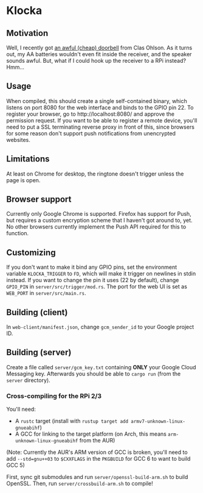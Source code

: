 # Klocka

## Motivation

Well, I recently got [an awful (cheap) doorbell](http://www.clasohlson.com/se/Tr%C3%A5dl%C3%B6s-d%C3%B6rrklocka/36-6016) from Clas Ohlson. As it turns out, my AA batteries wouldn't even fit inside the receiver, and the speaker sounds awful. But, what if I could hook up the receiver to a RPi instead? Hmm...

## Usage

When compiled, this should create a single self-contained binary, which listens
on port 8080 for the web interface and binds to the GPIO pin 22. To register
your browser, go to http://localhost:8080/ and approve the permission request.
If you want to be able to register a remote device, you'll need to put a SSL
terminating reverse proxy in front of this, since browsers for some reason don't
support push notifications from unencrypted websites.

## Limitations

At least on Chrome for desktop, the ringtone doesn't trigger unless the page is open.

## Browser support

Currently only Google Chrome is supported. Firefox has support for Push, but requires a
custom encryption scheme that I haven't got around to, yet. No other browsers
currently implement the Push API required for this to function.

## Customizing

If you don't want to make it bind any GPIO pins, set the environment variable
`KLOCKA_TRIGGER` to `FD`, which will make it trigger on newlines in stdin instead. If you want to change the pin it uses (22 by default),
change `GPIO_PIN` in `server/src/trigger/mod.rs`. The port for the web UI is set as `WEB_PORT` in `server/src/main.rs`.

## Building (client)

In `web-client/manifest.json`, change `gcm_sender_id` to your Google project ID.

## Building (server)

Create a file called `server/gcm_key.txt` containing **ONLY** your Google Cloud
Messaging key. Afterwards you should be able to `cargo run` (from the `server`
directory).

### Cross-compiling for the RPi 2/3

You'll need:

* A `rustc` target (install with `rustup target add armv7-unknown-linux-gnueabihf`)
* A GCC for linking to the target platform (on Arch, this means `arm-unknown-linux-gnueabihf` from the AUR)

(Note: Currently the AUR's ARM version of GCC is broken, you'll need to add `--std=gnu++03` to `$CXXFLAGS` in the `PKGBUILD` for GCC 6 to want to build GCC 5)

First, sync git submodules and run `server/openssl-build-arm.sh` to build OpenSSL. Then, run `server/crossbuild-arm.sh` to compile!
